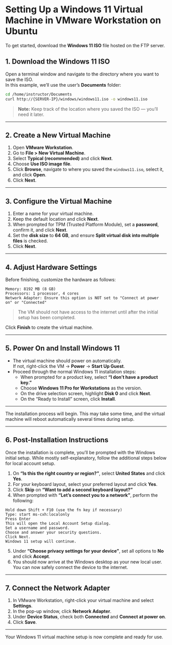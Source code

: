 # Setting Up a Windows 11 Virtual Machine in VMware Workstation on Ubuntu

To get started, download the **Windows 11 ISO** file hosted on the FTP server.

## 1. Download the Windows 11 ISO
Open a terminal window and navigate to the directory where you want to save the ISO.  
In this example, we’ll use the user’s **Documents** folder:

```bash
cd /home/instructor/Documents
curl http://{SERVER-IP}/windows/windows11.iso -o windows11.iso
```

> **Note:** Keep track of the location where you saved the ISO — you’ll need it later.

---

## 2. Create a New Virtual Machine
1. Open **VMware Workstation**.  
2. Go to **File > New Virtual Machine**.  
3. Select **Typical (recommended)** and click **Next**.  
4. Choose **Use ISO image file**.  
5. Click **Browse**, navigate to where you saved the `windows11.iso`, select it, and click **Open**.  
6. Click **Next**.

---

## 3. Configure the Virtual Machine
1. Enter a name for your virtual machine.  
2. Keep the default location and click **Next**.  
3. When prompted for TPM (Trusted Platform Module), set a **password**, confirm it, and click **Next**.  
4. Set the **disk size** to **64 GB**, and ensure **Split virtual disk into multiple files** is checked.  
5. Click **Next**.

---

## 4. Adjust Hardware Settings
Before finishing, customize the hardware as follows:

```
Memory: 8192 MB (8 GB)
Processors: 1 processor, 4 cores
Network Adapter: Ensure this option is NOT set to "Connect at power on" or "Connected"
```

> The VM should not have access to the internet until after the initial setup has been completed.

Click **Finish** to create the virtual machine.

---

## 5. Power On and Install Windows 11
- The virtual machine should power on automatically.  
  If not, right-click the VM → **Power** → **Start Up Guest**.  
- Proceed through the normal Windows 11 installation steps:
  - When prompted for a product key, select **“I don’t have a product key.”**
  - Choose **Windows 11 Pro for Workstations** as the version.
  - On the drive selection screen, highlight **Disk 0** and click **Next**.
  - On the “Ready to Install” screen, click **Install**.

---

The installation process will begin. This may take some time, and the virtual machine will reboot automatically several times during setup.

---

## 6. Post-Installation Instructions
Once the installation is complete, you’ll be prompted with the Windows initial setup. While mostly self-explanatory, follow the additional steps below for local account setup.

1. On **“Is this the right country or region?”**, select **United States** and click **Yes**.  
2. For your keyboard layout, select your preferred layout and click **Yes**.  
3. Click **Skip** on **“Want to add a second keyboard layout?”**  
4. When prompted with **“Let’s connect you to a network”**, perform the following:

```
Hold down Shift + F10 (use the fn key if necessary)
Type: start ms-cxh:localonly
Press Enter
This will open the Local Account Setup dialog.
Set a username and password.
Choose and answer your security questions.
Click Next.
Windows 11 setup will continue.
```

5. Under **“Choose privacy settings for your device”**, set all options to **No** and click **Accept**.  
6. You should now arrive at the Windows desktop as your new local user. You can now safely connect the device to the internet.

---

## 7. Connect the Network Adapter
1. In VMware Workstation, right-click your virtual machine and select **Settings**.  
2. In the pop-up window, click **Network Adapter**.  
3. Under **Device Status**, check both **Connected** and **Connect at power on**.  
4. Click **Save**.

---

Your Windows 11 virtual machine setup is now complete and ready for use.
